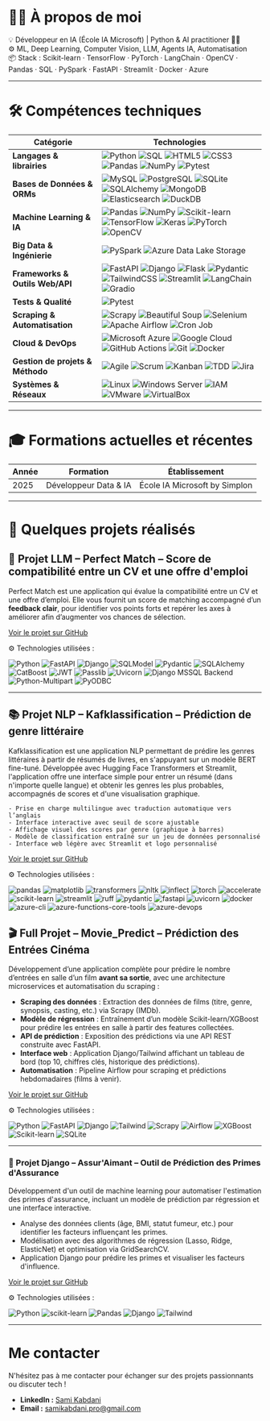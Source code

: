 # 🙋‍♂️ À propos de moi

💡 Développeur en IA (École IA Microsoft) | Python & AI practitioner 🐍🤖<br>
⚙️ ML, Deep Learning, Computer Vision, LLM, Agents IA, Automatisation<br>
📦 Stack : Scikit-learn · TensorFlow · PyTorch · LangChain · OpenCV · Pandas · SQL · PySpark · FastAPI · Streamlit · Docker · Azure

---

# 🛠️ Compétences techniques

| **Catégorie**                      | **Technologies** |
|-----------------------------------|------------------|
| **Langages & librairies**         | ![Python](https://img.shields.io/badge/Python-%233776AB.svg?style=for-the-badge&logo=python&logoColor=white) ![SQL](https://img.shields.io/badge/SQL-%2300f.svg?logo=sqlite&logoColor=white&style=for-the-badge) ![HTML5](https://img.shields.io/badge/HTML5-%23E34F26.svg?logo=html5&logoColor=white&style=for-the-badge) ![CSS3](https://img.shields.io/badge/CSS3-%231572B6.svg?logo=css3&logoColor=white&style=for-the-badge) ![Pandas](https://img.shields.io/badge/Pandas-150458?logo=pandas&logoColor=white&style=for-the-badge) ![NumPy](https://img.shields.io/badge/NumPy-013243?logo=numpy&logoColor=white&style=for-the-badge) ![Pytest](https://img.shields.io/badge/Pytest-0A9EDC?logo=pytest&logoColor=white&style=for-the-badge) |
| **Bases de Données & ORMs**       | ![MySQL](https://img.shields.io/badge/MySQL-005C84?style=for-the-badge&logo=mysql&logoColor=white) ![PostgreSQL](https://img.shields.io/badge/PostgreSQL-%23316192.svg?style=for-the-badge&logo=postgresql&logoColor=white) ![SQLite](https://img.shields.io/badge/SQLite-07405E?style=for-the-badge&logo=sqlite&logoColor=white) ![SQLAlchemy](https://img.shields.io/badge/SQLAlchemy-red.svg?style=for-the-badge) ![MongoDB](https://img.shields.io/badge/MongoDB-%2347A248.svg?style=for-the-badge&logo=mongodb&logoColor=white) ![Elasticsearch](https://img.shields.io/badge/Elasticsearch-005571?style=for-the-badge&logo=elasticsearch&logoColor=white) ![DuckDB](https://img.shields.io/badge/DuckDB-yellowgreen.svg?style=for-the-badge) |
| **Machine Learning & IA**         | ![Pandas](https://img.shields.io/badge/Pandas-150458?logo=pandas&logoColor=white&style=for-the-badge) ![NumPy](https://img.shields.io/badge/NumPy-013243?logo=numpy&logoColor=white&style=for-the-badge) ![Scikit-learn](https://img.shields.io/badge/Scikit--learn-F7931E?logo=scikit-learn&logoColor=white&style=for-the-badge) ![TensorFlow](https://img.shields.io/badge/TensorFlow-%23FF6F00.svg?logo=tensorflow&logoColor=white&style=for-the-badge) ![Keras](https://img.shields.io/badge/Keras-D00000.svg?logo=keras&logoColor=white&style=for-the-badge) ![PyTorch](https://img.shields.io/badge/PyTorch-%23EE4C2C.svg?logo=pytorch&logoColor=white&style=for-the-badge) ![OpenCV](https://img.shields.io/badge/OpenCV-5C3EE8?logo=opencv&logoColor=white&style=for-the-badge) |
| **Big Data & Ingénierie**         | ![PySpark](https://img.shields.io/badge/PySpark-E25A1C?style=for-the-badge&logo=apache-spark&logoColor=white) ![Azure Data Lake Storage](https://img.shields.io/badge/Azure%20Data%20Lake-0078D4?style=for-the-badge&logo=microsoftazure&logoColor=white) |
| **Frameworks & Outils Web/API**   | ![FastAPI](https://img.shields.io/badge/FastAPI-005571?logo=fastapi&style=for-the-badge) ![Django](https://img.shields.io/badge/Django-%23092E20.svg?logo=django&logoColor=white&style=for-the-badge) ![Flask](https://img.shields.io/badge/Flask-%23000000.svg?logo=flask&logoColor=white&style=for-the-badge) ![Pydantic](https://img.shields.io/badge/Pydantic-green.svg?style=for-the-badge) ![TailwindCSS](https://img.shields.io/badge/TailwindCSS-%2338B2AC.svg?style=for-the-badge&logo=tailwind-css&logoColor=white) ![Streamlit](https://img.shields.io/badge/Streamlit-%23FF4B4B.svg?logo=streamlit&logoColor=white&style=for-the-badge) ![LangChain](https://img.shields.io/badge/LangChain-%23F8DC75.svg?style=for-the-badge) ![Gradio](https://img.shields.io/badge/Gradio-2E86C1?logo=gradio&logoColor=white&style=for-the-badge) |
| **Tests & Qualité**               | ![Pytest](https://img.shields.io/badge/Pytest-blueviolet.svg?style=for-the-badge) |
| **Scraping & Automatisation**     | ![Scrapy](https://img.shields.io/badge/Scrapy-green.svg?style=for-the-badge) ![Beautiful Soup](https://img.shields.io/badge/Beautiful%20Soup-blueviolet.svg?style=for-the-badge) ![Selenium](https://img.shields.io/badge/Selenium-43B02A?style=for-the-badge&logo=selenium&logoColor=white) ![Apache Airflow](https://img.shields.io/badge/Apache%20Airflow-017CEE?style=for-the-badge&logo=apache-airflow&logoColor=white) ![Cron Job](https://img.shields.io/badge/Cron%20Job-004170?style=for-the-badge&logo=cron&logoColor=white) |
| **Cloud & DevOps**               | ![Microsoft Azure](https://img.shields.io/badge/Microsoft%20Azure-0078D4.svg?style=for-the-badge&logo=microsoftazure&logoColor=white) ![Google Cloud](https://img.shields.io/badge/Google%20Cloud-%234285F4.svg?style=for-the-badge&logo=google-cloud&logoColor=white) ![GitHub Actions](https://img.shields.io/badge/GitHub%20Actions-2088FF?style=for-the-badge&logo=github-actions&logoColor=white) ![Git](https://img.shields.io/badge/Git-F05032.svg?style=for-the-badge&logo=git&logoColor=white) ![Docker](https://img.shields.io/badge/Docker-2496ED.svg?style=for-the-badge&logo=docker&logoColor=white) |
| **Gestion de projets & Méthodo** | ![Agile](https://img.shields.io/badge/Agile-%2300BFFF.svg?style=for-the-badge&logo=agile&logoColor=white) ![Scrum](https://img.shields.io/badge/Scrum-%23FF8800.svg?style=for-the-badge&logo=scrum&logoColor=white) ![Kanban](https://img.shields.io/badge/Kanban-%2300C4CC.svg?style=for-the-badge&logo=kanban&logoColor=white) ![TDD](https://img.shields.io/badge/TDD-%23FF6347.svg?style=for-the-badge&logo=test-driven-development&logoColor=white) ![Jira](https://img.shields.io/badge/Jira-%230052CC.svg?style=for-the-badge&logo=jira&logoColor=white) |
| **Systèmes & Réseaux**           | ![Linux](https://img.shields.io/badge/Linux-FCC624?style=for-the-badge&logo=linux&logoColor=black) ![Windows Server](https://img.shields.io/badge/Windows%20Server-0078D6?style=for-the-badge&logo=windows&logoColor=white) ![IAM](https://img.shields.io/badge/IAM-%230072C6.svg?style=for-the-badge&logo=amazonaws&logoColor=white) ![VMware](https://img.shields.io/badge/VMware-607078?style=for-the-badge&logo=vmware&logoColor=white) ![VirtualBox](https://img.shields.io/badge/VirtualBox-183A61?style=for-the-badge&logo=virtualbox&logoColor=white) |


---

# 🎓 Formations actuelles et récentes

| Année              | Formation                                                     | Établissement                 |
|--------------------|---------------------------------------------------------------|-------------------------------|
| 2025               | Développeur Data & IA                                         | École IA Microsoft by Simplon |

---

# 🚀 Quelques projets réalisés

## 🎯 Projet LLM – Perfect Match – Score de compatibilité entre un CV et une offre d'emploi 

Perfect Match est une application qui évalue la compatibilité entre un CV et une offre d’emploi.
Elle vous fournit un score de matching</strong> accompagné d’un <strong>feedback clair</strong>, pour identifier vos points forts et repérer les axes à améliorer afin d’augmenter vos chances de sélection.

[Voir le projet sur GitHub](https://github.com/Sami-Kbdn/DEV.IA--Projet_LLM.Perfect_Match)

⚙️ Technologies utilisées :

![Python](https://img.shields.io/badge/Python-3.11+-blue.svg)
![FastAPI](https://img.shields.io/badge/FastAPI-0.115.8+-blue.svg)
![Django](https://img.shields.io/badge/Django-4.2+-blue.svg)
![SQLModel](https://img.shields.io/badge/SQLModel-0.0.22+-blue.svg)
![Pydantic](https://img.shields.io/badge/Pydantic-2.10.6+-blue.svg)
![SQLAlchemy](https://img.shields.io/badge/SQLAlchemy-2.0.38+-blue.svg)
![CatBoost](https://img.shields.io/badge/CatBoost-1.2.7+-blue.svg)
![JWT](https://img.shields.io/badge/JWT-3.4.0+-blue.svg)
![Passlib](https://img.shields.io/badge/Passlib-1.7.4+-blue.svg)
![Uvicorn](https://img.shields.io/badge/Uvicorn-0.34.0+-blue.svg)
![Django MSSQL Backend](https://img.shields.io/badge/Django_MSSQL_Backend-2.8.1+-blue.svg)
![Python-Multipart](https://img.shields.io/badge/Python_Multipart-0.0.20+-blue.svg)
![PyODBC](https://img.shields.io/badge/PyODBC-4.0.39+-blue.svg)

---
## 📚 Projet NLP – Kafklassification – Prédiction de genre littéraire

Kafklassification est une application NLP permettant de prédire les genres littéraires à partir de résumés de livres, en s'appuyant sur un modèle BERT fine-tuné.
Développée avec Hugging Face Transformers et Streamlit, l'application offre une interface simple pour entrer un résumé (dans n'importe quelle langue) et obtenir les genres les plus probables, accompagnés de scores et d'une visualisation graphique.

    - Prise en charge multilingue avec traduction automatique vers l’anglais
    - Interface interactive avec seuil de score ajustable
    - Affichage visuel des scores par genre (graphique à barres)
    - Modèle de classification entraîné sur un jeu de données personnalisé
    - Interface web légère avec Streamlit et logo personnalisé

  [Voir le projet sur GitHub](https://github.com/Sami-Kbdn/DEV.IA--Projet_NLP.Kafkassifier)

  ⚙️ Technologies utilisées :

![pandas](https://img.shields.io/badge/pandas-2.3.0-blue.svg)
![matplotlib](https://img.shields.io/badge/matplotlib-3.10.3-blue.svg)
![transformers](https://img.shields.io/badge/transformers-4.52.4-blue.svg)
![nltk](https://img.shields.io/badge/nltk-3.9.1-blue.svg)
![inflect](https://img.shields.io/badge/inflect-7.5.0-blue.svg)
![torch](https://img.shields.io/badge/torch-2.7.1-blue.svg)
![accelerate](https://img.shields.io/badge/accelerate-1.7.0-blue.svg)
![scikit-learn](https://img.shields.io/badge/scikit--learn-1.7.0-blue.svg)
![streamlit](https://img.shields.io/badge/streamlit-1.46.0-blue.svg)
![ruff](https://img.shields.io/badge/ruff-0.12.0-blue.svg)
![pydantic](https://img.shields.io/badge/pydantic-2.11.7-blue.svg)
![fastapi](https://img.shields.io/badge/fastapi-0.115.13-blue.svg)
![uvicorn](https://img.shields.io/badge/uvicorn-0.34.3-blue.svg)
![docker](https://img.shields.io/badge/docker-24.0.5-blue.svg)
![azure-cli](https://img.shields.io/badge/azure--cli-2.62.0-blue.svg)
![azure-functions-core-tools](https://img.shields.io/badge/azure--functions--core--tools-4.0.5095-blue.svg)
![azure-devops](https://img.shields.io/badge/azure--devops-latest-blue.svg)


## 🎬 Full Projet – Movie_Predict – Prédiction des Entrées Cinéma

Développement d’une application complète pour prédire le nombre d’entrées en salle d’un film **avant sa sortie**, avec une architecture microservices et automatisation du scraping :

- **Scraping des données** : Extraction des données de films (titre, genre, synopsis, casting, etc.) via Scrapy (IMDb).
- **Modèle de régression** : Entraînement d’un modèle Scikit-learn/XGBoost pour prédire les entrées en salle à partir des features collectées.
- **API de prédiction** : Exposition des prédictions via une API REST construite avec FastAPI.
- **Interface web** : Application Django/Tailwind affichant un tableau de bord (top 10, chiffres clés, historique des prédictions).
- **Automatisation** : Pipeline Airflow pour scraping et prédictions hebdomadaires (films à venir).

[Voir le projet sur GitHub](https://github.com/Sami-Kbdn/DEV.IA--Full_Projet.Movie_Predict)

⚙️ Technologies utilisées :

![Python](https://img.shields.io/badge/Python-3.11-blue.svg)
![FastAPI](https://img.shields.io/badge/FastAPI-0.110+-blue.svg)
![Django](https://img.shields.io/badge/Django-5.0+-blue.svg)
![Tailwind](https://img.shields.io/badge/TailwindCSS-3.4+-blue.svg)
![Scrapy](https://img.shields.io/badge/Scrapy-2.12+-blue.svg)
![Airflow](https://img.shields.io/badge/Airflow-2.9+-blue.svg)
![XGBoost](https://img.shields.io/badge/XGBoost-2.0+-blue.svg)
![Scikit-learn](https://img.shields.io/badge/scikit--learn-1.2+-blue.svg)
![SQLite](https://img.shields.io/badge/SQLite-3.39+-blue.svg)

---

### 💸 Projet Django – Assur'Aimant – Outil de Prédiction des Primes d'Assurance

Développement d'un outil de machine learning pour automatiser l'estimation des primes d'assurance, incluant un modèle de prédiction par régression et une interface interactive.

- Analyse des données clients (âge, BMI, statut fumeur, etc.) pour identifier les facteurs influençant les primes.
- Modélisation avec des algorithmes de régression (Lasso, Ridge, ElasticNet) et optimisation via GridSearchCV.
- Application Django pour prédire les primes et visualiser les facteurs d'influence.

[Voir le projet sur GitHub](https://github.com/Sami-Kbdn/DEV.IA--Projet_Django.Assur-Aimant)

⚙️ Technologies utilisées :

![Python](https://img.shields.io/badge/Python-3.7+-blue.svg)
![scikit-learn](https://img.shields.io/badge/scikit--learn-1.2+-blue.svg)
![Pandas](https://img.shields.io/badge/Pandas-2.2+-blue.svg)
![Django](https://img.shields.io/badge/Django-4.2+-blue.svg)
![Tailwind](https://img.shields.io/badge/TailwindCSS-3.4+-blue.svg)

---

# Me contacter

N'hésitez pas à me contacter pour échanger sur des projets passionnants ou discuter tech !

- **LinkedIn :** [Sami Kabdani](https://www.linkedin.com/in/sami-kabdani/)  
- **Email :** [samikabdani.pro@gmail.com](mailto:samikabdani.pro@gmail.com)

